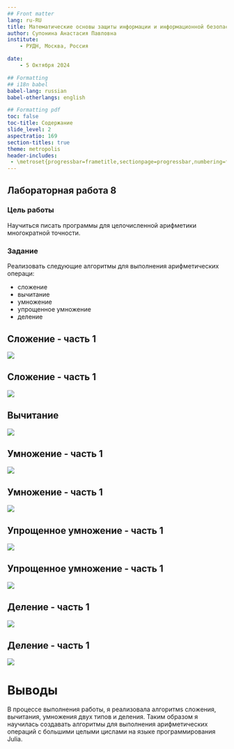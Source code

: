 ```yaml
---
## Front matter
lang: ru-RU
title: Математические основы защиты информации и информационной безопасности
author: Супонина Анастасия Павловна
institute: 
    - РУДН, Москва, Россия

date: 
    - 5 Октября 2024

## Formatting
## i18n babel
babel-lang: russian
babel-otherlangs: english

## Formatting pdf
toc: false
toc-title: Содержание
slide_level: 2
aspectratio: 169
section-titles: true
theme: metropolis
header-includes:
 - \metroset{progressbar=frametitle,sectionpage=progressbar,numbering=fraction}
---
```


## Лабораторная работа 8

### Цель работы

Научиться писать программы для целочисленной арифметики многократной точности.

### Задание

Реализовать следующие алгоритмы для выполнения арифметических операци:
- сложение
- вычитание
- умножение
- упрощенное умножение 
- деление

## Cложение - часть 1

![](photo/1.JPG)

## Cложение - часть 1

![](photo/2.JPG)

## Вычитание

![](photo/3.JPG)

## Умножение - часть 1

![](photo/4.JPG)

## Умножение - часть 1

![](photo/5.JPG)

## Упрощенное умножение - часть 1 

![](photo/6.JPG)

## Упрощенное умножение - часть 1 

![](photo/7.JPG)

## Деление - часть 1

![](photo/8.JPG)

## Деление - часть 1

![](photo/9.JPG)

# Выводы

В процессе выполнения работы, я реализовала алгоритмs сложения, вычитания, умножения двух типов и деления. Таким образом я научилась создавать алгоритмы для выполнения арифметических операций с большими целыми цислами на языке программирования Julia.



